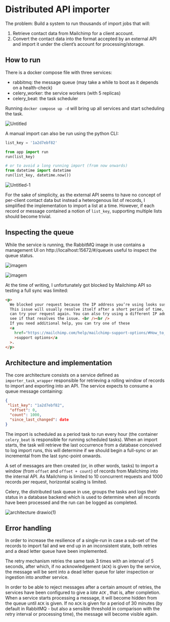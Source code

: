 # Distributed API importer

The problem: Build a system to run thousands of import jobs that will:

1. Retrieve contact data from Mailchimp for a client account.
2. Convert the contact data into the format accepted by an external API and import it under the client’s account for processing/storage.

## How to run

There is a docker compose file with three services:

- rabbitmq: the message queue (may take a while to boot as it depends on a health-check)
- celery_worker: the service workers (with 5 replicas)
- celery_beat: the task scheduler

Running `docker compose up -d` will bring up all services and start scheduling the task.

![Untitled](https://user-images.githubusercontent.com/12183954/224170447-894f94f9-6b83-403a-874b-eb7b9a7e39f0.png)

A manual import can also be run using the python CLI:

```python
list_key = '1a2d7ebf82'

from app import run
run(list_key)

# or to avoid a long running import (from now onwards)
from datetime import datetime
run(list_key, datetime.now())
```

![Untitled-1](https://user-images.githubusercontent.com/12183954/224170484-3abedba8-c3e9-47e4-8865-a397fb4b4e0b.png)

For the sake of simplicity, as the external API seems to have no concept of per-client contact data but instead a heterogenous list of records, I simplified the implementation to import a list at a time. However, if each record or message contained a notion of `list_key`, supporting multiple lists should become trivial.

## Inspecting the queue

While the service is running, the RabbitMQ image in use contains a management UI on http://localhost:15672/#/queues useful to inspect the queue status.

![imagem](https://user-images.githubusercontent.com/12183954/224170797-15b13dd9-67b1-47d9-8113-1ca7c079cc91.png)

![imagem](https://user-images.githubusercontent.com/12183954/224170857-cfe1e5ee-baf5-4d69-af00-fccd7ddf3083.png)

At the time of writing, I unfortunately got blocked by Mailchimp API so testing a full sync was limited:

```html
<p>
  We blocked your request because the IP address you’re using looks suspicious.
  This issue will usually resolve itself after a short period of time, and you
  can try your request again. You can also try using a different IP address to
  see if that resolves the issue. <br /><br />
  If you need additional help, you can try one of these
  <a
    href="https://mailchimp.com/help/mailchimp-support-options/#How_to_contact_technical_support"
    >support options</a
  >.
</p>
```

## Architecture and implementation

The core architecture consists on a service defined as `importer_task_wrapper` responsible for retrieving a rolling window of records to import and exporting into an API. The service expects to consume a queue message containing:

```json
{
 "list_key": "1a2d7ebf82",
  "offset": 0,
  "count": 1000,
  "since_last_changed": date
}
```

The import is scheduled as a period task to run every hour (the container `celery_beat` is responsible for running scheduled tasks). When an import starts, the task will retrieve the last occurrence from a database conceived to log import runs, this will determine if we should begin a full-sync or an incremental from the last sync-point onwards.

A set of messages are then created (or, in other words, tasks) to import a window (from `offset` and `offset + count`) of records from Mailchimp into the internal API. As Mailchimp is limited to 10 concurrent requests and 1000 records per request, horizontal scaling is limited.

Celery, the distributed task queue in use, groups the tasks and logs their status in a database backend which is used to determine when all records have been processed and the run can be logged as completed.

![architecture drawio(1)](https://user-images.githubusercontent.com/12183954/224190041-f3f36a0d-c92e-4071-a85f-edd58d082a4a.png)

## Error handling

In order to increase the resilience of a single-run in case a sub-set of the records to import fail and we end up in an inconsistent state, both retries and a dead letter queue have been implemented.

The retry mechanism retries the same task 3 times with an interval of 5 seconds, after which, if no acknowledgement (`ACK`) is given by the service, the message will be sent into a dead letter queue for later inspection or ingestion into another service.

In order to be able to reject messages after a certain amount of retries, the services have been configured to give a _late `ACK`_ , that is, after completion. When a service starts processing a message, it will become hidden from the queue until `ACK` is given. If no `ACK` is given for a period of 30 minutes (by default in RabbitMQ - but also a sensible threshold in comparison with the retry interval or processing time), the message will become visible again.
